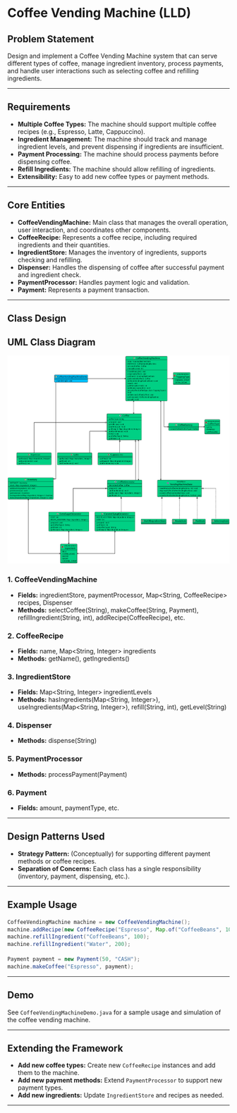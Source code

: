 # Coffee Vending Machine (LLD)

## Problem Statement

Design and implement a Coffee Vending Machine system that can serve different types of coffee, manage ingredient inventory, process payments, and handle user interactions such as selecting coffee and refilling ingredients.

---

## Requirements

- **Multiple Coffee Types:** The machine should support multiple coffee recipes (e.g., Espresso, Latte, Cappuccino).
- **Ingredient Management:** The machine should track and manage ingredient levels, and prevent dispensing if ingredients are insufficient.
- **Payment Processing:** The machine should process payments before dispensing coffee.
- **Refill Ingredients:** The machine should allow refilling of ingredients.
- **Extensibility:** Easy to add new coffee types or payment methods.

---

## Core Entities

- **CoffeeVendingMachine:** Main class that manages the overall operation, user interaction, and coordinates other components.
- **CoffeeRecipe:** Represents a coffee recipe, including required ingredients and their quantities.
- **IngredientStore:** Manages the inventory of ingredients, supports checking and refilling.
- **Dispenser:** Handles the dispensing of coffee after successful payment and ingredient check.
- **PaymentProcessor:** Handles payment logic and validation.
- **Payment:** Represents a payment transaction.

---

## Class Design

## UML Class Diagram

![](../uml-diagrams/class-diagrams/coffeevendingmachine-class-diagram.png)

### 1. CoffeeVendingMachine
- **Fields:** ingredientStore, paymentProcessor, Map<String, CoffeeRecipe> recipes, Dispenser
- **Methods:** selectCoffee(String), makeCoffee(String, Payment), refillIngredient(String, int), addRecipe(CoffeeRecipe), etc.

### 2. CoffeeRecipe
- **Fields:** name, Map<String, Integer> ingredients
- **Methods:** getName(), getIngredients()

### 3. IngredientStore
- **Fields:** Map<String, Integer> ingredientLevels
- **Methods:** hasIngredients(Map<String, Integer>), useIngredients(Map<String, Integer>), refill(String, int), getLevel(String)

### 4. Dispenser
- **Methods:** dispense(String)

### 5. PaymentProcessor
- **Methods:** processPayment(Payment)

### 6. Payment
- **Fields:** amount, paymentType, etc.

---

## Design Patterns Used

- **Strategy Pattern:** (Conceptually) for supporting different payment methods or coffee recipes.
- **Separation of Concerns:** Each class has a single responsibility (inventory, payment, dispensing, etc.).

---

## Example Usage

```java
CoffeeVendingMachine machine = new CoffeeVendingMachine();
machine.addRecipe(new CoffeeRecipe("Espresso", Map.of("CoffeeBeans", 10, "Water", 30)));
machine.refillIngredient("CoffeeBeans", 100);
machine.refillIngredient("Water", 200);

Payment payment = new Payment(50, "CASH");
machine.makeCoffee("Espresso", payment);
```

---

## Demo

See `CoffeeVendingMachineDemo.java` for a sample usage and simulation of the coffee vending machine.

---

## Extending the Framework

- **Add new coffee types:** Create new `CoffeeRecipe` instances and add them to the machine.
- **Add new payment methods:** Extend `PaymentProcessor` to support new payment types.
- **Add new ingredients:** Update `IngredientStore` and recipes as needed.

---